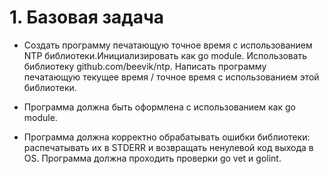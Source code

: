 # 1. Базовая задача

- Создать программу печатающую точное время с использованием NTP библиотеки.Инициализировать как go module. Использовать библиотеку github.com/beevik/ntp. Написать программу печатающую текущее время / точное время с использованием этой библиотеки.

- Программа должна быть оформлена с использованием как go module.

- Программа должна корректно обрабатывать ошибки библиотеки: распечатывать их в STDERR и возвращать ненулевой код выхода в OS.
  Программа должна проходить проверки go vet и golint.
